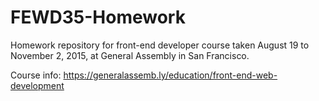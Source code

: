# FEWD35-Homework
Homework repository for front-end developer course taken August 19 to November 2, 2015, at General Assembly in San Francisco.

Course info:
https://generalassemb.ly/education/front-end-web-development 
